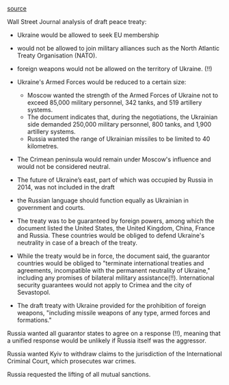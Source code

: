 [source](https://www.pravda.com.ua/eng/news/2024/03/1/7444515/)

Wall Street Journal analysis of draft peace treaty:

- Ukraine would be allowed to seek EU membership  
- would not be allowed to join military alliances such as the North Atlantic Treaty Organisation (NATO). 

- foreign weapons would not be allowed on the territory of Ukraine. (!!)
- Ukraine's Armed Forces would be reduced to a certain size:
	- Moscow wanted the strength of the Armed Forces of Ukraine not to exceed 85,000 military personnel, 342 tanks, and 519 artillery systems. 
	- The document indicates that, during the negotiations, the Ukrainian side demanded 250,000 military personnel, 800 tanks, and 1,900 artillery systems.
	- Russia wanted the range of Ukrainian missiles to be limited to 40 kilometres. 

- The Crimean peninsula would remain under Moscow's influence and would not be considered neutral. 
- The future of Ukraine’s east, part of which was occupied by Russia in 2014, was not included in the draft
- the Russian language should function equally as Ukrainian in government and courts.
- The treaty was to be guaranteed by foreign powers, among which the document listed the United States, the United Kingdom, China, France and Russia. These countries would be obliged to defend Ukraine's neutrality in case of a breach of the treaty.
- While the treaty would be in force, the document said, the guarantor countries would be obliged to "terminate international treaties and agreements, incompatible with the permanent neutrality of Ukraine," including any promises of bilateral military assistance(!!). International security guarantees would not apply to Crimea and the city of Sevastopol.
- The draft treaty with Ukraine provided for the prohibition of foreign weapons, "including missile weapons of any type, armed forces and formations."

Russia wanted all guarantor states to agree on a response (!!), meaning that a unified response would be unlikely if Russia itself was the aggressor.

Russia wanted Kyiv to withdraw claims to the jurisdiction of the International Criminal Court, which prosecutes war crimes.

Russia requested the lifting of all mutual sanctions.
